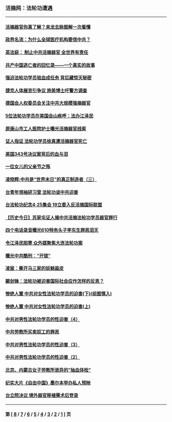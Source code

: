 ### 活摘网：法轮功遭遇
---
#### [活摘器官你真了解？来龙去脉图解一次看懂](../../pages/nf5881/n13013820.md?07240430) 
#### [政界名流：为什么全球医疗机构要信中共？](../../pages/nf5881/n11945479.md?07240430) 
#### [英法庭： 制止中共活摘器官 全世界有责任](../../pages/nf5881/n11330691.md?07240430) 
#### [共产中国逃亡者的回忆录——一个真实的故事](../../pages/nf5881/n10918649.md?07240430) 
#### [强迫法轮功学员验血成任务 背后藏惊天秘密](../../pages/nf5881/n4252384.md?07240430) 
#### [捷克人体展览引争议 旅美博士吁警方调查](../../pages/nf5881/n9429187.md?07240430) 
#### [德国会人权委员会关注中共大规模强摘器官](../../pages/nf5881/n8418950.md?07240430) 
#### [5位法轮功学员在美国会山疾呼：法办江泽民](../../pages/nf5881/n8101519.md?07240430) 
#### [原唐山市工人医院护士曝光活摘器官线索](../../pages/nf5881/n8076384.md?07240430) 
#### [证人指证 法轮功学员徐真遭活摘器官死亡](../../pages/nf5881/n8042467.md?07240430) 
#### [美国343号决议案背后的血与泪](../../pages/nf5881/n8020684.md?07240430) 
#### [一位女儿的父亲节之殇](../../pages/nf5881/n8014122.md?07240430) 
#### [凌晓辉:中共是“世界末日”的真正制造者（三）](../../pages/nf5881/n4210333.md?07240430) 
#### [台青年领袖研习营 法轮功谈中共迫害](../../pages/nf5881/n4141857.md?07240430) 
#### [台法轮功纪念4‧25集会 19立委入反活摘国际联盟](../../pages/nf5881/n4141821.md?07240430) 
#### [【历史今日】苏家屯证人揭中共活摘法轮功学员器官罪行](../../pages/nf5881/n4135912.md?07240430) 
#### [四个电话录音曝光610特务头子李东生罪恶滔天](../../pages/nf5881/n4040060.md?07240430) 
#### [令江泽民胆寒 众外媒聚焦大连法轮功案](../../pages/nf5881/n3932671.md?07240430) 
#### [曝光中共酷刑：“开锁”](../../pages/nf5881/n3889373.md?07240430) 
#### [凌宸：撕开马三家的妖魅画皮](../../pages/nf5881/n3849369.md?07240430) 
#### [郦剑锋：法轮功被迫害国际社会应作怎样的反思？](../../pages/nf5881/n3824560.md?07240430) 
#### [惨绝人寰 中共对女性法轮功学员的迫害(下)(组图慎入)](../../pages/nf5881/n3816285.md?07240430) 
#### [惨绝人寰 中共对女性法轮功学员的迫害(上)](../../pages/nf5881/n3815374.md?07240430) 
#### [中共对男性法轮功学员的性迫害（4）](../../pages/nf5881/n3769144.md?07240430) 
#### [中共劳教所买卖奴工的罪恶](../../pages/nf5881/n3769378.md?07240430) 
#### [中共对男性法轮功学员的性迫害（3）](../../pages/nf5881/n3768231.md?07240430) 
#### [中共对男性法轮功学员的性迫害（2）](../../pages/nf5881/n3767211.md?07240430) 
#### [北京、内蒙古女子劳教所诡异的“抽血体检”](../../pages/nf5881/n3753158.md?07240430) 
#### [纪实大片《自由中国》墨尔本举办私人预映](../../pages/nf5881/n3743337.md?07240430) 
#### [台立院决议 境外器官移植需术后登录](../../pages/nf5881/n3741520.md?07240430) 

---
#### 第 [ [8](./8.md?07240430) / [7](./7.md?07240430) / [6](./6.md?07240430) / [5](./5.md?07240430) / [4](./4.md?07240430) / [3](./3.md?07240430) / [2](./2.md?07240430) / [1](./1.md?07240430) ] 页
